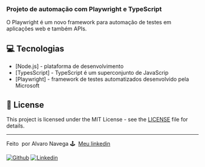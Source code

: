 ### Projeto de automação com Playwright e TypeScript

<!-- <h1 align="left">
    <img src=".github/logo-stiker.svg" width="250px">
</h1> -->

O Playwright é um novo framework para automação de testes em aplicações web e também APIs. 

## 💻 Tecnologias

- [Node.js] - plataforma de desenvolvimento
- [TypesScript] - TypeScript é um superconjunto de JavaScrip
- [Playwright] - framework de testes automatizados desenvolvido pela Microsoft



## 📝 License

This project is licensed under the MIT License - see the [LICENSE](LICENSE) file for details.

---

Feito &nbsp;por Alvaro Navega 🕹 &nbsp;[Meu linkedin](https://www.linkedin.com/in/alvaronavega/)

[![Github](https://img.shields.io/badge/-Github-595D60?style=flat-square&logo=Github&logoColor=white&link=https://github.com/nayaraquino/)](https://github.com/alvaronavega)
[![Linkedin](https://img.shields.io/badge/-LinkedIn-595D60?style=flat-square&logo=Linkedin&logoColor=white&link=https://www.linkedin.com/in/nayaraquino//)](https://www.linkedin.com/in/alvaronavega/)
